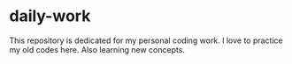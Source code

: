 # daily-work
This repository is dedicated for my personal coding work. I love to practice my old codes here. Also learning new concepts.
